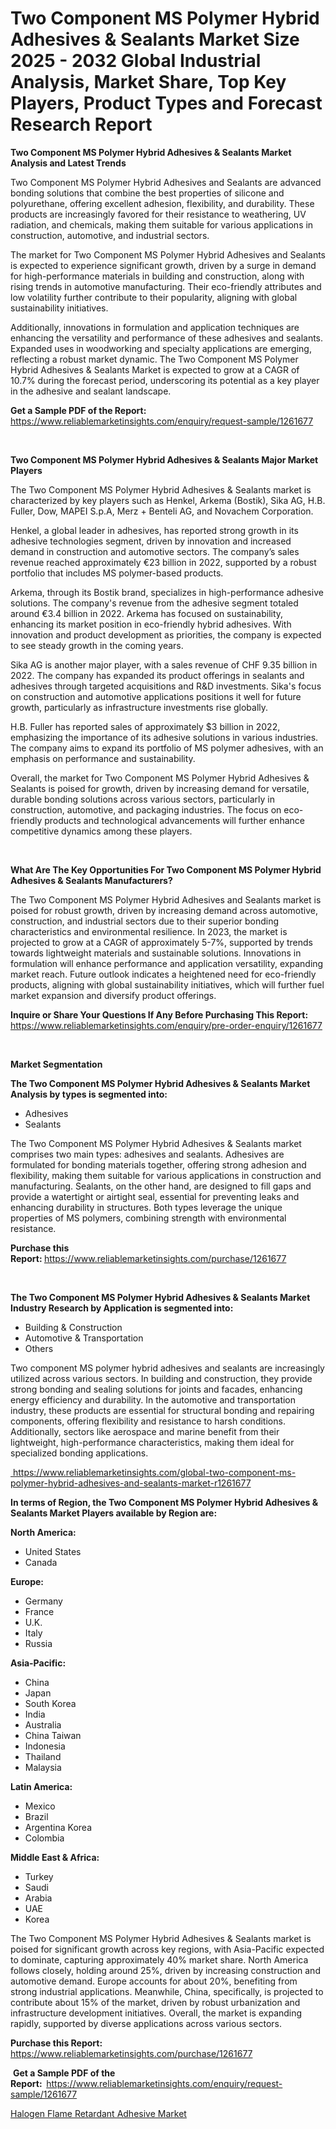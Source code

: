 <p><h1>Two Component MS Polymer Hybrid Adhesives & Sealants Market Size 2025 - 2032 Global Industrial Analysis, Market Share, Top Key Players, Product Types and Forecast Research Report</h1></p><p><strong>Two Component MS Polymer Hybrid Adhesives & Sealants Market Analysis and Latest Trends</strong></p>
<p><p>Two Component MS Polymer Hybrid Adhesives and Sealants are advanced bonding solutions that combine the best properties of silicone and polyurethane, offering excellent adhesion, flexibility, and durability. These products are increasingly favored for their resistance to weathering, UV radiation, and chemicals, making them suitable for various applications in construction, automotive, and industrial sectors. </p><p>The market for Two Component MS Polymer Hybrid Adhesives and Sealants is expected to experience significant growth, driven by a surge in demand for high-performance materials in building and construction, along with rising trends in automotive manufacturing. Their eco-friendly attributes and low volatility further contribute to their popularity, aligning with global sustainability initiatives.</p><p>Additionally, innovations in formulation and application techniques are enhancing the versatility and performance of these adhesives and sealants. Expanded uses in woodworking and specialty applications are emerging, reflecting a robust market dynamic. The Two Component MS Polymer Hybrid Adhesives & Sealants Market is expected to grow at a CAGR of 10.7% during the forecast period, underscoring its potential as a key player in the adhesive and sealant landscape.</p></p>
<p><strong>Get a Sample PDF of the Report:&nbsp;</strong> <a href="https://www.reliablemarketinsights.com/enquiry/request-sample/1261677?utm_campaign=3037&utm_medium=2&utm_source=Github&utm_content=ia&utm_term=03042025&utm_id=two-component-ms-polymer-hybrid-adhesives-sealants">https://www.reliablemarketinsights.com/enquiry/request-sample/1261677</a></p>
<p>&nbsp;</p>
<p><strong>Two Component MS Polymer Hybrid Adhesives & Sealants Major Market Players</strong></p>
<p><p>The Two Component MS Polymer Hybrid Adhesives & Sealants market is characterized by key players such as Henkel, Arkema (Bostik), Sika AG, H.B. Fuller, Dow, MAPEI S.p.A, Merz + Benteli AG, and Novachem Corporation. </p><p>Henkel, a global leader in adhesives, has reported strong growth in its adhesive technologies segment, driven by innovation and increased demand in construction and automotive sectors. The company’s sales revenue reached approximately €23 billion in 2022, supported by a robust portfolio that includes MS polymer-based products.</p><p>Arkema, through its Bostik brand, specializes in high-performance adhesive solutions. The company's revenue from the adhesive segment totaled around €3.4 billion in 2022. Arkema has focused on sustainability, enhancing its market position in eco-friendly hybrid adhesives. With innovation and product development as priorities, the company is expected to see steady growth in the coming years.</p><p>Sika AG is another major player, with a sales revenue of CHF 9.35 billion in 2022. The company has expanded its product offerings in sealants and adhesives through targeted acquisitions and R&D investments. Sika's focus on construction and automotive applications positions it well for future growth, particularly as infrastructure investments rise globally.</p><p>H.B. Fuller has reported sales of approximately $3 billion in 2022, emphasizing the importance of its adhesive solutions in various industries. The company aims to expand its portfolio of MS polymer adhesives, with an emphasis on performance and sustainability.</p><p>Overall, the market for Two Component MS Polymer Hybrid Adhesives & Sealants is poised for growth, driven by increasing demand for versatile, durable bonding solutions across various sectors, particularly in construction, automotive, and packaging industries. The focus on eco-friendly products and technological advancements will further enhance competitive dynamics among these players.</p></p>
<p>&nbsp;</p>
<p><strong>What Are The Key Opportunities For Two Component MS Polymer Hybrid Adhesives & Sealants Manufacturers?</strong></p>
<p><p>The Two Component MS Polymer Hybrid Adhesives and Sealants market is poised for robust growth, driven by increasing demand across automotive, construction, and industrial sectors due to their superior bonding characteristics and environmental resilience. In 2023, the market is projected to grow at a CAGR of approximately 5-7%, supported by trends towards lightweight materials and sustainable solutions. Innovations in formulation will enhance performance and application versatility, expanding market reach. Future outlook indicates a heightened need for eco-friendly products, aligning with global sustainability initiatives, which will further fuel market expansion and diversify product offerings.</p></p>
<p><strong>Inquire or Share Your Questions If Any Before Purchasing This Report:</strong> <a href="https://www.reliablemarketinsights.com/enquiry/pre-order-enquiry/1261677?utm_campaign=3037&utm_medium=2&utm_source=Github&utm_content=ia&utm_term=03042025&utm_id=two-component-ms-polymer-hybrid-adhesives-sealants">https://www.reliablemarketinsights.com/enquiry/pre-order-enquiry/1261677</a></p>
<p>&nbsp;</p>
<p><strong>Market Segmentation</strong></p>
<p><strong>The Two Component MS Polymer Hybrid Adhesives & Sealants Market Analysis by types is segmented into:</strong></p>
<p><ul><li>Adhesives</li><li>Sealants</li></ul></p>
<p><p>The Two Component MS Polymer Hybrid Adhesives & Sealants market comprises two main types: adhesives and sealants. Adhesives are formulated for bonding materials together, offering strong adhesion and flexibility, making them suitable for various applications in construction and manufacturing. Sealants, on the other hand, are designed to fill gaps and provide a watertight or airtight seal, essential for preventing leaks and enhancing durability in structures. Both types leverage the unique properties of MS polymers, combining strength with environmental resistance.</p></p>
<p><strong>Purchase this Report:&nbsp;</strong><a href="https://www.reliablemarketinsights.com/purchase/1261677?utm_campaign=3037&utm_medium=2&utm_source=Github&utm_content=ia&utm_term=03042025&utm_id=two-component-ms-polymer-hybrid-adhesives-sealants">https://www.reliablemarketinsights.com/purchase/1261677</a></p>
<p>&nbsp;</p>
<p><strong>The Two Component MS Polymer Hybrid Adhesives & Sealants Market Industry Research by Application is segmented into:</strong></p>
<p><ul><li>Building & Construction</li><li>Automotive & Transportation</li><li>Others</li></ul></p>
<p><p>Two component MS polymer hybrid adhesives and sealants are increasingly utilized across various sectors. In building and construction, they provide strong bonding and sealing solutions for joints and facades, enhancing energy efficiency and durability. In the automotive and transportation industry, these products are essential for structural bonding and repairing components, offering flexibility and resistance to harsh conditions. Additionally, sectors like aerospace and marine benefit from their lightweight, high-performance characteristics, making them ideal for specialized bonding applications.</p></p>
<p><a href="https://www.reliablemarketinsights.com/global-two-component-ms-polymer-hybrid-adhesives-and-sealants-market-r1261677?utm_campaign=3037&utm_medium=2&utm_source=Github&utm_content=ia&utm_term=03042025&utm_id=two-component-ms-polymer-hybrid-adhesives-sealants">&nbsp;https://www.reliablemarketinsights.com/global-two-component-ms-polymer-hybrid-adhesives-and-sealants-market-r1261677</a></p>
<p><strong>In terms of Region, the Two Component MS Polymer Hybrid Adhesives & Sealants Market Players available by Region are:</strong></p>
<p>
    <p> <strong> North America: </strong>
        <ul>
            <li>United States</li>
            <li>Canada</li>
        </ul>
        </p> 
    <p> <strong> Europe: </strong>
        <ul>
            <li>Germany</li>
            <li>France</li>
            <li>U.K.</li>
            <li>Italy</li>
            <li>Russia</li>
        </ul>
        </p> 
    <p> <strong> Asia-Pacific: </strong>
        <ul>
            <li>China</li>
            <li>Japan</li>
            <li>South Korea</li>
            <li>India</li>
            <li>Australia</li>
            <li>China Taiwan</li>
            <li>Indonesia</li>
            <li>Thailand</li>
            <li>Malaysia</li>
        </ul>
        </p> 
    <p> <strong> Latin America: </strong>
        <ul>
            <li>Mexico</li>
            <li>Brazil</li>
            <li>Argentina Korea</li>
            <li>Colombia</li>
        </ul>
        </p> 
    <p> <strong> Middle East & Africa: </strong>
        <ul>
            <li>Turkey</li>
            <li>Saudi</li>
            <li>Arabia</li>
            <li>UAE</li>
            <li>Korea</li>
        </ul>
    </p>
    </p>
<p><p>The Two Component MS Polymer Hybrid Adhesives & Sealants market is poised for significant growth across key regions, with Asia-Pacific expected to dominate, capturing approximately 40% market share. North America follows closely, holding around 25%, driven by increasing construction and automotive demand. Europe accounts for about 20%, benefiting from strong industrial applications. Meanwhile, China, specifically, is projected to contribute about 15% of the market, driven by robust urbanization and infrastructure development initiatives. Overall, the market is expanding rapidly, supported by diverse applications across various sectors.</p></p>
<p><strong>Purchase this Report: </strong><a href="https://www.reliablemarketinsights.com/purchase/1261677?utm_campaign=3037&utm_medium=2&utm_source=Github&utm_content=ia&utm_term=03042025&utm_id=two-component-ms-polymer-hybrid-adhesives-sealants">https://www.reliablemarketinsights.com/purchase/1261677</a></p>
<p>&nbsp;<strong>Get a Sample PDF of the Report:&nbsp;&nbsp;</strong><a href="https://www.reliablemarketinsights.com/enquiry/request-sample/1261677?utm_campaign=3037&utm_medium=2&utm_source=Github&utm_content=ia&utm_term=03042025&utm_id=two-component-ms-polymer-hybrid-adhesives-sealants">https://www.reliablemarketinsights.com/enquiry/request-sample/1261677</a></p>
<p><strong></strong></p>
<p><p><a href="https://github.com/lalolatiot/Market-Research-Report-List-1/blob/main/halogen-flame-retardant-adhesive-market.md?utm_campaign=3037&utm_medium=2&utm_source=Github&utm_content=ia&utm_term=03042025&utm_id=two-component-ms-polymer-hybrid-adhesives-sealants">Halogen Flame Retardant Adhesive Market</a></p></p>